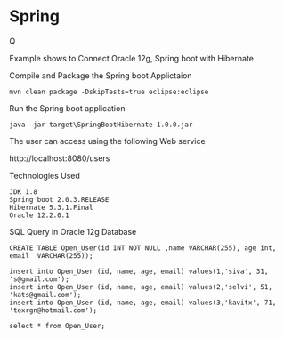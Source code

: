 # Spring
Q

Example shows to Connect Oracle 12g, Spring boot with Hibernate

Compile and Package the Spring boot Applictaion
```
mvn clean package -DskipTests=true eclipse:eclipse
```
Run the Spring boot application
```
java -jar target\SpringBootHibernate-1.0.0.jar
```
The user can access using the following Web service

http://localhost:8080/users

Technologies Used
```
JDK 1.8
Spring boot 2.0.3.RELEASE
Hibernate 5.3.1.Final
Oracle 12.2.0.1
```
SQL Query in Oracle 12g Database
```
CREATE TABLE Open_User(id INT NOT NULL ,name VARCHAR(255), age int, email  VARCHAR(255));

insert into Open_User (id, name, age, email) values(1,'siva', 31, 's@gmail.com');
insert into Open_User (id, name, age, email) values(2,'selvi', 51, 'kats@gmail.com');
insert into Open_User (id, name, age, email) values(3,'kavitx', 71, 'texrgn@hotmail.com');

select * from Open_User;
```
